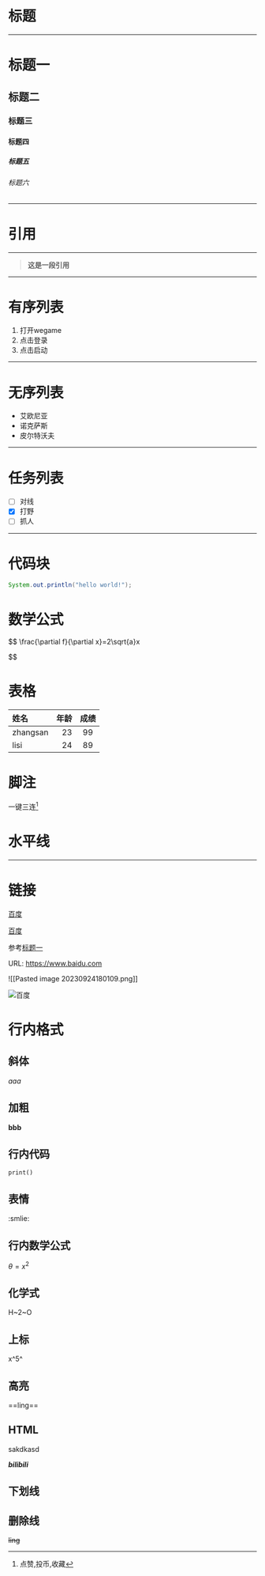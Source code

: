 # 标题
---
# 标题一
## 标题二
### 标题三
#### 标题四
##### 标题五
###### 标题六
---
# 引用
---
>**这是一段引用**
---

# 有序列表
1. 打开wegame
2. 点击登录
3. 点击启动
---

# 无序列表
- 艾欧尼亚
- 诺克萨斯
- 皮尔特沃夫
---
# 任务列表
- [ ] 对线
- [x] 打野
- [ ] 抓人
---
# 代码块
```java
System.out.println("hello world!");
```
# 数学公式
$$
\frac{\partial f}{\partial x}=2\sqrt{a}x

$$
# 表格
|姓名|年龄|成绩|
|:---|---:|:---:|
|zhangsan|23|99
|lisi|24|89
# 脚注

一键三连[^三连]

[^三连]: 点赞,投币,收藏

# 水平线
---

# 链接
[百度](baidu.com"一个搜索引擎")

[百度][id]

[id]: baidu.com "一个搜索引擎"

参考[标题一](#标题一)

URL:
https://www.baidu.com

![[Pasted image 20230924180109.png]]

 ![百度](https://www.baidu.com/img/pcindex_big.png)

# 行内格式
## 斜体
*aaa*
## 加粗
**bbb**
## 行内代码
`print()`
## 表情
:smlie:
## 行内数学公式
$\theta=x^2$
## 化学式
H~2~O
## 上标
x^5^
##  高亮
==ling==
## HTML
<a>sakdkasd</a>

**_bilibili_**

## 下划线
## 删除线
~~ling~~


















